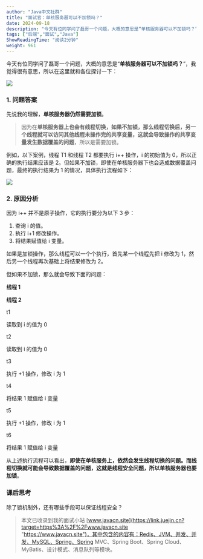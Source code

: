 ```yaml
---
author: "Java中文社群"
title: "面试官：单核服务器可以不加锁吗？"
date: 2024-09-18
description: "今天有位同学问了磊哥一个问题，大概的意思是“单核服务器可以不加锁吗？”，我觉得很有意思，所以在这里就和各位探讨一下：1.问题答案先说我的理解，单核服务器仍然需要加锁。例如，以下案例，线程T1"
tags: ["后端","面试","Java"]
ShowReadingTime: "阅读2分钟"
weight: 961
---
```

今天有位同学问了磊哥一个问题，大概的意思是“**单核服务器可以不加锁吗？**”，我觉得很有意思，所以在这里就和各位探讨一下：

![](https://p6-xtjj-sign.byteimg.com/tos-cn-i-73owjymdk6/9691f1a96a1d4ac4ba61af92621b8d8b~tplv-73owjymdk6-jj-mark-v1:0:0:0:0:5o6Y6YeR5oqA5pyv56S-5Yy6IEAgSmF2YeS4reaWh-ekvue-pA==:q75.awebp?rk3s=f64ab15b&x-expires=1728429336&x-signature=niN0%2FSWuiObA2EgMkY2xrFNNK7c%3D)

### 1\. 问题答案

先说我的理解，**单核服务器仍然需要加锁**。

> 因为在**单核服务器上也会有线程切换，如果不加锁，那么线程切换后，另一个线程就可以访问其他线程未操作完的共享变量，这就会导致操作的共享变量发生数据覆盖的问题**，所以是需要加锁。

例如，以下案例，线程 T1 和线程 T2 都要执行 i++ 操作，i 的初始值为 0，所以正确的执行结果应该是 2。但如果不加锁，即使在单核服务器下也会造成数据覆盖问题，最终的执行结果为 1 的情况，具体执行流程如下：

![](https://p6-xtjj-sign.byteimg.com/tos-cn-i-73owjymdk6/1d79d7e6ee69472e98826fa6d113528d~tplv-73owjymdk6-jj-mark-v1:0:0:0:0:5o6Y6YeR5oqA5pyv56S-5Yy6IEAgSmF2YeS4reaWh-ekvue-pA==:q75.awebp?rk3s=f64ab15b&x-expires=1728429336&x-signature=72DJNtuHakFSPO1U4Xvj%2Bc9DaWU%3D)

### 2\. 原因分析

因为 i++ 并不是原子操作，它的执行要分为以下 3 步：

1.  查询 i 的值。
2.  执行 i+1 修改操作。
3.  将结果赋值给 i 变量。

如果是加锁操作，那么线程可以一个个执行，首先某一个线程先把 i 修改为 1，然后另一个线程再次基础上将结果修改为 2。

但如果不加锁，那么就会导致下面的问题：

**线程 1**

**线程 2**

t1

读取到 i 的值为 0

t2

读取到 i 的值为 0

t3

执行 +1 操作，修改 i 为 1

t4

将结果 1 赋值给 i 变量

t5

执行 +1 操作，修改 i 为 1

t6

将结果 1 赋值给 i 变量

从上述执行流程可以看出，**即使在单核服务上，依然会发生线程切换的问题。而线程切换就可能会导致数据覆盖的问题，这就是线程安全问题，所以单核服务器也要加锁**。

### 课后思考

除了锁机制外，还有哪些手段可以保证线程安全？

> 本文已收录到我的面试小站 [www.javacn.site](https://link.juejin.cn?target=https%3A%2F%2Fwww.javacn.site "https://www.javacn.site")，其中包含的内容有：Redis、JVM、并发、并发、MySQL、Spring、Spring MVC、Spring Boot、Spring Cloud、MyBatis、设计模式、消息队列等模块。